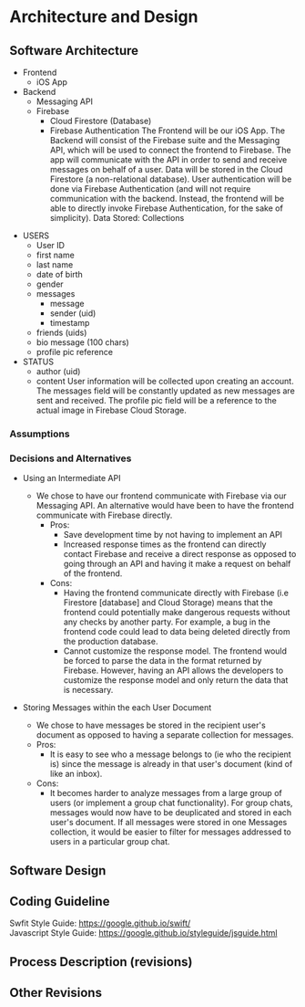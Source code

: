 # Architecture and Design


## Software Architecture
* Frontend
	* iOS App
* Backend
	* Messaging API
	* Firebase
		* Cloud Firestore (Database)
		* Firebase Authentication
The Frontend will be our iOS App. The Backend will consist of the Firebase suite and the Messaging API, which will be used to connect the frontend to Firebase. The app will communicate with the API in order to send and receive messages on behalf of a user.
Data will be stored in the Cloud Firestore (a non-relational database). User authentication will be done via Firebase Authentication (and will not require communication with the backend. Instead, the frontend will be able to directly invoke Firebase Authentication, for the sake of simplicity). 
Data Stored:
Collections
- USERS
	- User ID
	- first name
	- last name
	- date of birth
	- gender
	- messages
		- message
		- sender (uid)
		- timestamp
	- friends (uids)
	- bio message (100 chars)
	- profile pic reference
- STATUS
	- author (uid)
	- content
User information will be collected upon creating an account. The messages field will be constantly updated as new messages are sent and received. The profile pic field will be a reference to the actual image in Firebase Cloud Storage.

### Assumptions

### Decisions and Alternatives
- Using an Intermediate API
	- We chose to have our frontend communicate with Firebase via our Messaging API. An alternative would have been to have the frontend communicate with Firebase directly. 
		- Pros:
			- Save development time by not having to implement an API
			- Increased response times as the frontend can directly contact Firebase and receive a direct response as opposed to going through an API and having it make a request on behalf of the frontend.
		- Cons:
			- Having the frontend communicate directly with Firebase (i.e Firestore [database] and Cloud Storage) means that the frontend could potentially make dangerous requests without any checks by another party. For example, a bug in the frontend code could lead to data being deleted directly from the production database. 
			- Cannot customize the response model. The frontend would be forced to parse the data in the format returned by Firebase. However, having an API allows the developers to customize the response model and only return the data that is necessary. 

- Storing Messages within the each User Document
	- We chose to have messages be stored in the recipient user's document as opposed to having a separate collection for messages.
	- Pros:
		- It is easy to see who a message belongs to (ie who the recipient is) since the message is already in that user's document (kind of like an inbox).
	- Cons:
		- It becomes harder to analyze messages from a large group of users (or implement a group chat functionality). For group chats, messages would now have to be deuplicated and stored in each user's document. If all messages were stored in one Messages collection, it would be easier to filter for messages addressed to users in a particular group chat.
## Software Design

## Coding Guideline

Swfit Style Guide: https://google.github.io/swift/ 
<br> 
Javascript Style Guide: https://google.github.io/styleguide/jsguide.html 

## Process Description (revisions)

## Other Revisions


